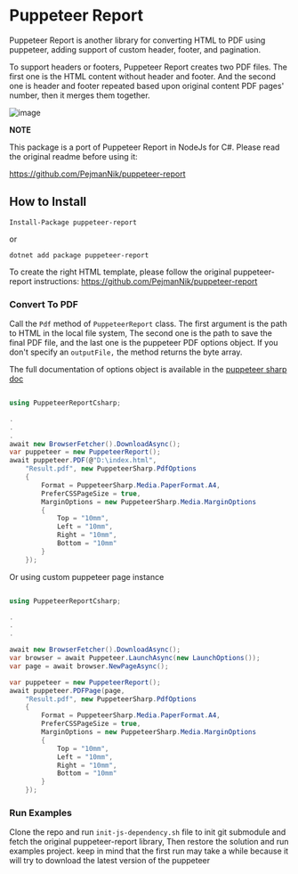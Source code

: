 # Puppeteer Report

Puppeteer Report is another library for converting HTML to PDF using puppeteer, adding support of custom header, footer, and pagination.

To support headers or footers, Puppeteer Report creates two PDF files. The first one is the HTML content without header and footer. And the second one is header and footer repeated based upon original content PDF pages' number, then it merges them together.

![image](https://raw.githubusercontent.com/PejmanNik/puppeteer-report/master/.attachment/image1.png)

**NOTE**

This package is a port of Puppeteer Report in NodeJs for C#. Please read the original readme before using it:

https://github.com/PejmanNik/puppeteer-report



## How to Install


```
Install-Package puppeteer-report
```

or

```
dotnet add package puppeteer-report
```


To create the right HTML template, please follow the original puppeteer-report instructions:
https://github.com/PejmanNik/puppeteer-report


### Convert To PDF

Call the `Pdf` method of `PuppeteerReport` class. The first argument is the path to HTML in the local file system, The second one is the path to save the final PDF file, and the last one is the puppeteer PDF options object. If you don't specify an `outputFile,` the method returns the byte array.

The full documentation of options object is available in the [puppeteer sharp doc](http://www.puppeteersharp.com/api/PuppeteerSharp.PdfOptions.html)

```c#

using PuppeteerReportCsharp;

.
.
.
await new BrowserFetcher().DownloadAsync();
var puppeteer = new PuppeteerReport();
await puppeteer.PDF(@"D:\index.html",
    "Result.pdf", new PuppeteerSharp.PdfOptions
    {
        Format = PuppeteerSharp.Media.PaperFormat.A4,
        PreferCSSPageSize = true,
        MarginOptions = new PuppeteerSharp.Media.MarginOptions
        {
            Top = "10mm",
            Left = "10mm",
            Right = "10mm",
            Bottom = "10mm"
        }
    });

```

Or using custom puppeteer page instance

```c#

using PuppeteerReportCsharp;

.
.
.

await new BrowserFetcher().DownloadAsync();
var browser = await Puppeteer.LaunchAsync(new LaunchOptions());
var page = await browser.NewPageAsync();

var puppeteer = new PuppeteerReport();
await puppeteer.PDFPage(page,
    "Result.pdf", new PuppeteerSharp.PdfOptions
    {
        Format = PuppeteerSharp.Media.PaperFormat.A4,
        PreferCSSPageSize = true,
        MarginOptions = new PuppeteerSharp.Media.MarginOptions
        {
            Top = "10mm",
            Left = "10mm",
            Right = "10mm",
            Bottom = "10mm"
        }
    });

```

### Run Examples

Clone the repo and run `init-js-dependency.sh` file to init git submodule and fetch the original puppeteer-report library, Then restore the solution and run examples project. keep in mind that the first run may take a while because it will try to download the latest version of the puppeteer

